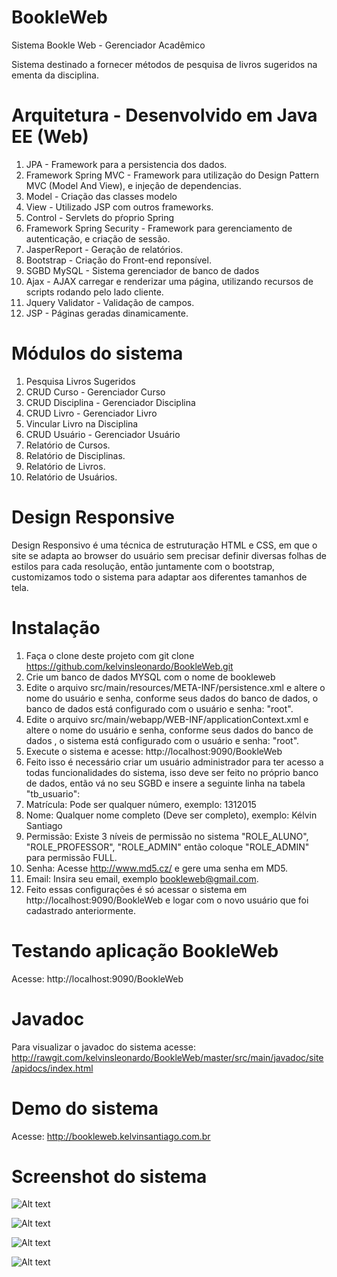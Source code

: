 # BookleWeb
Sistema Bookle Web - Gerenciador Acadêmico 

Sistema destinado a fornecer métodos de pesquisa de livros sugeridos na ementa da disciplina.

# Arquitetura - Desenvolvido em Java EE (Web)
1. JPA - Framework para a persistencia dos dados.
2. Framework Spring MVC - Framework para utilização do Design Pattern MVC (Model And View), e injeção de dependencias.
  1. Model - Criação das classes modelo
  2. View - Utilizado JSP com outros frameworks.
  3. Control - Servlets do pŕoprio Spring
3. Framework Spring Security - Framework para gerenciamento de autenticação, e criação de sessão.
4. JasperReport - Geração de relatórios.
6. Bootstrap - Criação do Front-end reponsível.
7. SGBD MySQL - Sistema gerenciador de banco de dados
8. Ajax - AJAX carregar e renderizar uma página, utilizando recursos de scripts rodando pelo lado cliente.
9. Jquery Validator - Validação de campos.
10. JSP - Páginas geradas dinamicamente.

# Módulos do sistema
1. Pesquisa Livros Sugeridos
2. CRUD Curso - Gerenciador Curso
3. CRUD Disciplina - Gerenciador Disciplina
4. CRUD Livro - Gerenciador Livro
5. Vincular Livro na Disciplina
6. CRUD Usuário - Gerenciador Usuário
7. Relatório de Cursos.
8. Relatório de Disciplinas.
9. Relatório de Livros.
10. Relatório de Usuários.


# Design Responsive
Design Responsivo é uma técnica de estruturação HTML e CSS, em que o site se adapta ao browser do usuário sem precisar definir diversas folhas de estilos para cada resolução, então juntamente com o bootstrap, customizamos todo o sistema para adaptar aos diferentes tamanhos de tela.


# Instalação
1. Faça o clone deste projeto com git clone https://github.com/kelvinsleonardo/BookleWeb.git
2. Crie um banco de dados MYSQL com o nome de bookleweb
3. Edite o arquivo src/main/resources/META-INF/persistence.xml e altere o nome do usuário e senha, conforme seus dados do banco de dados, o banco de dados está configurado com o usuário e senha: "root".
4. Edite o arquivo src/main/webapp/WEB-INF/applicationContext.xml e altere o nome do usuário e senha, conforme seus dados do banco de dados , o sistema está configurado com o usuário e senha: "root".
5. Execute o sistema e acesse: http://localhost:9090/BookleWeb
6. Feito isso é necessário criar um usuário administrador para ter acesso a todas funcionalidades do sistema, isso deve ser feito no próprio banco de dados, então vá no seu SGBD e insere a seguinte linha na tabela "tb_usuario":
  1. Matrícula: Pode ser qualquer número, exemplo: 1312015
  2. Nome: Qualquer nome completo (Deve ser completo), exemplo: Kélvin Santiago
  3. Permissão: Existe 3 níveis de permissão no sistema "ROLE_ALUNO", "ROLE_PROFESSOR", "ROLE_ADMIN" então coloque "ROLE_ADMIN" para permissão FULL.
  4. Senha: Acesse http://www.md5.cz/ e gere uma senha em MD5.
  5. Email: Insira seu email, exemplo bookleweb@gmail.com.
7. Feito essas configurações é só acessar o sistema em http://localhost:9090/BookleWeb e logar com o novo usuário que foi cadastrado anteriormente.

# Testando aplicação BookleWeb
Acesse: http://localhost:9090/BookleWeb

# Javadoc
Para visualizar o javadoc do sistema acesse: http://rawgit.com/kelvinsleonardo/BookleWeb/master/src/main/javadoc/site/apidocs/index.html

# Demo do sistema
Acesse: http://bookleweb.kelvinsantiago.com.br

# Screenshot do sistema
![Alt text](http://www.kelvinsantiago.com.br/blog/wp-content/uploads/2015/06/LOGIN.png "Login")

![Alt text](http://www.kelvinsantiago.com.br/blog/wp-content/uploads/2015/06/BookleWeb_Home.png "Tela Home")

![Alt text](http://www.kelvinsantiago.com.br/blog/wp-content/uploads/2015/06/BookleWeb_GerenciadorDisciplina.png "Gerenciador Disciplina")

![Alt text](http://www.kelvinsantiago.com.br/blog/wp-content/uploads/2015/06/BookleWeb_Pesquisa.png "Pesquisa Livro")

